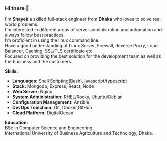 ### Hi there 👋

I'm **Shayek** a skilled full-stack engineer from **Dhaka** who loves to solve real world problems.  
I'm interested in different areas of server administration and automation and always follow best practices.  
I’m proficient in using the linux command line.  
Have a good understanding of Linux Server, Firewall, Reverse Proxy, Load Balancer, Caching, SSL/TLS certificate etc.  
Focused on providing the best solution for the development team as well as the business and the customers.  

**Skills:**  
- **Languages:** Shell Scripting(Bash), javascript/typescript  
- **Stack:** Mongodb, Express, React, Node  
- **Web Server:** Nginx  
- **System Administration:** RHEL/Rocky, Ubuntu/Debian  
- **Configuration Management:** Ansible  
- **DevOps Toolchain:** Git, Docker,GitHub  
- **Cloud Platform:** DigitalOcean  

**Education:**  
BSc in Computer Science and Engineering,          
International University of Business Agriculture and Technology, Dhaka.
